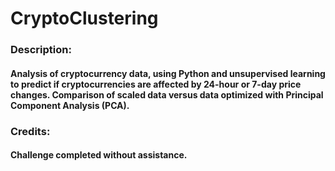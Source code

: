 # CryptoClustering

### Description:
#### Analysis of cryptocurrency data, using Python and unsupervised learning to predict if cryptocurrencies are affected by 24-hour or 7-day price changes. Comparison of scaled data versus data optimized with Principal Component Analysis (PCA). 

### Credits:
#### Challenge completed without assistance. 
